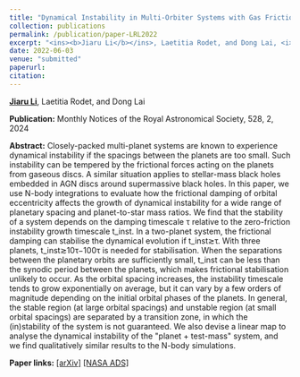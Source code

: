 ```yaml
---
title: "Dynamical Instability in Multi-Orbiter Systems with Gas Friction"
collection: publications
permalink: /publication/paper-LRL2022
excerpt: "<ins><b>Jiaru Li</b></ins>, Laetitia Rodet, and Dong Lai, <i>submitted</i>"
date: 2022-06-03
venue: "submitted"
paperurl: 
citation:
---
```


<ins><b>Jiaru Li</b></ins>, Laetitia Rodet, and Dong Lai

<b>Publication:</b>  Monthly Notices of the Royal Astronomical Society, 528, 2, 2024

<b>Abstract:</b> Closely-packed multi-planet systems are known to experience dynamical instability if the spacings between the planets are too small. Such instability can be tempered by the frictional forces acting on the planets from gaseous discs. A similar situation applies to stellar-mass black holes embedded in AGN discs around supermassive black holes. In this paper, we use  N-body integrations to evaluate how the frictional damping of orbital eccentricity affects the growth of dynamical instability for a wide range of planetary spacing and planet-to-star mass ratios. We find that the stability of a system depends on the damping timescale τ relative to the zero-friction instability growth timescale t_inst. In a two-planet system, the frictional damping can stabilise the dynamical evolution if t_inst≳τ. With three planets, t_inst≳10τ−100τ is needed for stabilisation. When the separations between the planetary orbits are sufficiently small, t_inst can be less than the synodic period between the planets, which makes frictional stabilisation unlikely to occur. As the orbital spacing increases, the instability timescale tends to grow exponentially on average, but it can vary by a few orders of magnitude depending on the initial orbital phases of the planets. In general, the stable region (at large orbital spacings) and unstable region (at small orbital spacings) are separated by a transition zone, in which the (in)stability of the system is not guaranteed. We also devise a linear map to analyse the dynamical instability of the "planet + test-mass" system, and we find qualitatively similar results to the N-body simulations.

<b>Paper links:</b>  [[arXiv]](https://arxiv.org/abs/2206.01755)  [[NASA ADS]](https://ui.adsabs.harvard.edu/abs/2022arXiv220601755L/abstract)
